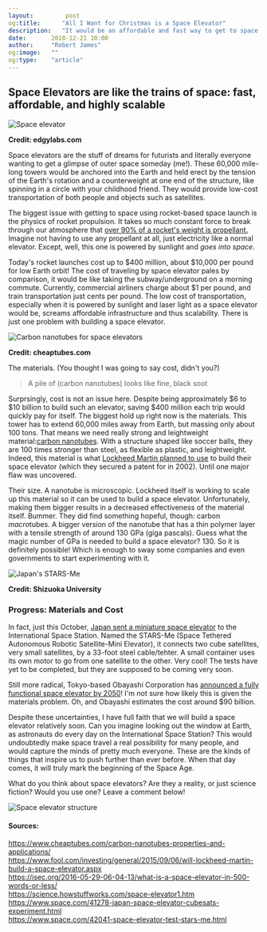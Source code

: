 ```yaml
---
layout:         post
og:title:      "All I Want for Christmas is a Space Elevator"
description:   "It would be an affordable and fast way to get to space."
date:       2018-12-21 10:00
author:     "Robert James"
og:image:   ""
og:type:    "article"
---
```


## Space Elevators are like the trains of space: fast, affordable, and highly scalable

![Space elevator](https://3bonlp1aiidtbao4s10xacvn-wpengine.netdna-ssl.com/wp-content/uploads/2018/09/space-elevator-FI-1068x763.jpg)

**Credit: edgylabs.com**

Space elevators are the stuff of dreams for futurists and literally everyone wanting to get a glimpse of outer space someday (me!). These 60,000 mile-long towers would be anchored into the Earth and held erect by the tension of the Earth's rotation and a counterweight at one end of the structure, like spinning in a circle with your childhood friend. They would provide low-cost transportation of both people and objects such as satellites.  
  
The biggest issue with getting to space using rocket-based space launch is the physics of rocket propulsion. It takes so much constant force to break through our atmosphere that [over 90% of a rocket's weight is propellant.](https://isec.org/2016-05-29-06-04-13/what-is-a-space-elevator-in-500-words-or-less/) Imagine not having to use any propellant at all, just electricity like a normal elevator. Except, well, this one is powered by sunlight and *goes into space*.  
  
Today's rocket launches cost up to $400 million, about $10,000 per pound for low Earth orbit! The cost of traveling by space elevator pales by comparison, it would be like taking the subway/underground on a morning commute. Currently, commercial airliners charge about $1 per pound, and train transportation just cents per pound. The low cost of transportation, especially when it is powered by sunlight and laser light as a space elevator would be, screams affordable infrastructure and thus scalability. There is just one problem with building a space elevator.  
  
![Carbon nanotubes for space elevators](https://cheaptubes.b-cdn.net/wp-content/uploads/2015/09/The-interior-structure-of-a-single-walled-carbon-nanotube.jpeg)

**Credit: cheaptubes.com**
  
The materials. (You thought I was going to say cost, didn't you?)  
  
> A pile of (carbon nanotubes) looks like fine, black soot

Surprsingly, cost is not an issue here. Despite being approximately $6 to $10 billion to build such an elevator, saving $400 million each trip would quickly pay for itself. The biggest hold up right now is the materials. This tower has to extend 60,000 miles away from Earth, but massing only about 100 tons. That means we need really strong and leightweight material:[carbon nanotubes](https://www.cheaptubes.com/carbon-nanotubes-properties-and-applications/). With a structure shaped like soccer balls, they are 100 times stronger than steel, as flexible as plastic, and leightweight. Indeed, this material is what [Lockheed Martin planned to use](https://www.fool.com/investing/general/2015/09/06/will-lockheed-martin-build-a-space-elevator.aspx) to build their space elevator (which they secured a patent for in 2002). Until one major flaw was uncovered.  
  
Their size. A nanotube is microscopic. Lockheed itself is working to scale up this material so it can be used to build a space elevator. Unfortunately, making them bigger results in a decreased effectiveness of the material itself. Bummer. They did find something hopeful, though: carbon *macro*tubes. A bigger version of the nanotube that has a thin polymer layer with a tensile strength of around 130 GPa (giga pascals). Guess what the magic number of GPa is needed to build a space elevator? 130. So it is definitely possible! Which is enough to sway some companies and even governments to start experimenting with it.  
  
![Japan's STARS-Me](https://img.purch.com/h/1400/aHR0cDovL3d3dy5zcGFjZS5jb20vaW1hZ2VzL2kvMDAwLzA3OS84NDUvb3JpZ2luYWwvcGhvdG8yLWphcGFuLWV4cGVyaW1lbnQuanBnPzE1Mzg3NzM2MzU=) 

**Credit: Shizuoka University**

### Progress: Materials and Cost

In fact, just this October, [Japan sent a miniature space elevator](https://www.space.com/41278-japan-space-elevator-cubesats-experiment.html) to the International Space Station. Named the STARS-Me (Space Tethered Autonomous Robotic Satellite-Mini Elevator), it connects two cube satellites, very small satellites, by a 33-foot steel cable/tehter. A small container uses its own motor to go from one satellite to the other. Very cool! The tests have yet to be completed, but they are supposed to be coming very soon.  
  
Still more radical, Tokyo-based Obayashi Corporation has [announced a fully functional space elevator by 2050](https://www.space.com/14656-japanese-space-elevator-2050-proposal.html)! I'm not sure how likely this is given the materials problem. Oh, and Obayashi estimates the cost around $90 billion.  
  
Despite these uncertainties, I have full faith that we will build a space elevator relatively soon. Can you imagine looking out the window at Earth, as astronauts do every day on the International Space Station? This would undoubtedly make space travel a real possibility for many people, and would capture the minds of pretty much everyone. These are the kinds of things that inspire us to push further than ever before. When that day comes, it will truly mark the beginning of the Space Age.  
  
What do you think about space elevators? Are they a reality, or just science fiction? Would you use one? Leave a comment below!
  
![Space elevator structure](https://isec.org/wp-content/uploads/2017/05/f577e9670d7d9d7856fd8816a64c0d12eeffb8bc.png)

#### Sources:

https://www.cheaptubes.com/carbon-nanotubes-properties-and-applications/  
https://www.fool.com/investing/general/2015/09/06/will-lockheed-martin-build-a-space-elevator.aspx  
https://isec.org/2016-05-29-06-04-13/what-is-a-space-elevator-in-500-words-or-less/  
https://science.howstuffworks.com/space-elevator1.htm  
https://www.space.com/41278-japan-space-elevator-cubesats-experiment.html  
https://www.space.com/42041-space-elevator-test-stars-me.html